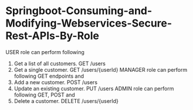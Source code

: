 # Springboot-Consuming-and-Modifying-Webservices-Secure-Rest-APIs-By-Role

USER role can perform following
1. Get a list of all customers. GET /users
2. Get a single customer. GET /users/{userId}
MANAGER role can perform following 
GET endpoints and
1. Add a new customer. POST /users
2. Update an existing customer. PUT /users
ADMIN role can perform following
GET, POST and 
1. Delete a customer. DELETE /users/{userId}
